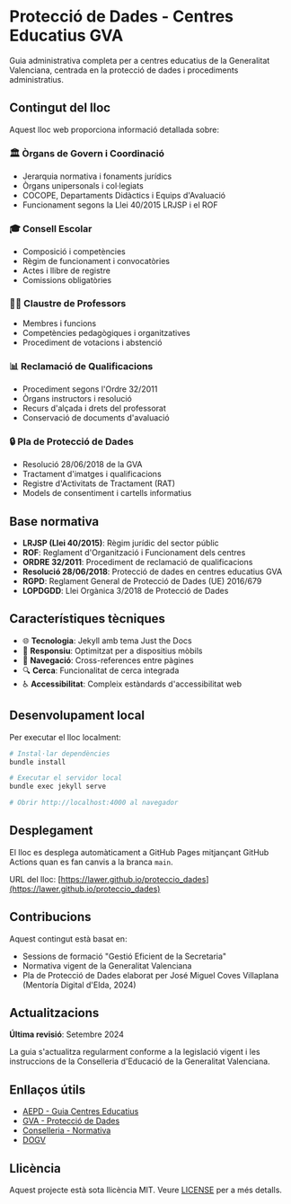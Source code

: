 # Protecció de Dades - Centres Educatius GVA

Guia administrativa completa per a centres educatius de la Generalitat Valenciana, centrada en la protecció de dades i procediments administratius.

## Contingut del lloc

Aquest lloc web proporciona informació detallada sobre:

### 🏛️ Òrgans de Govern i Coordinació
- Jerarquia normativa i fonaments jurídics
- Òrgans unipersonals i col·legiats
- COCOPE, Departaments Didàctics i Equips d'Avaluació
- Funcionament segons la Llei 40/2015 LRJSP i el ROF

### 🎓 Consell Escolar
- Composició i competències
- Règim de funcionament i convocatòries
- Actes i llibre de registre
- Comissions obligatòries

### 👨‍🏫 Claustre de Professors
- Membres i funcions
- Competències pedagògiques i organitzatives
- Procediment de votacions i abstenció

### 📊 Reclamació de Qualificacions
- Procediment segons l'Ordre 32/2011
- Òrgans instructors i resolució
- Recurs d'alçada i drets del professorat
- Conservació de documents d'avaluació

### 🔒 Pla de Protecció de Dades
- Resolució 28/06/2018 de la GVA
- Tractament d'imatges i qualificacions
- Registre d'Activitats de Tractament (RAT)
- Models de consentiment i cartells informatius

## Base normativa

- **LRJSP (Llei 40/2015)**: Règim jurídic del sector públic
- **ROF**: Reglament d'Organització i Funcionament dels centres
- **ORDRE 32/2011**: Procediment de reclamació de qualificacions
- **Resolució 28/06/2018**: Protecció de dades en centres educatius GVA
- **RGPD**: Reglament General de Protecció de Dades (UE) 2016/679
- **LOPDGDD**: Llei Orgànica 3/2018 de Protecció de Dades

## Característiques tècniques

- 🌐 **Tecnologia**: Jekyll amb tema Just the Docs
- 📱 **Responsiu**: Optimitzat per a dispositius mòbils
- 🔗 **Navegació**: Cross-references entre pàgines
- 🔍 **Cerca**: Funcionalitat de cerca integrada
- ♿ **Accessibilitat**: Compleix estàndards d'accessibilitat web

## Desenvolupament local

Per executar el lloc localment:

```bash
# Instal·lar dependències
bundle install

# Executar el servidor local
bundle exec jekyll serve

# Obrir http://localhost:4000 al navegador
```

## Desplegament

El lloc es desplega automàticament a GitHub Pages mitjançant GitHub Actions quan es fan canvis a la branca `main`.

URL del lloc: [https://lawer.github.io/proteccio_dades](https://lawer.github.io/proteccio_dades)

## Contribucions

Aquest contingut està basat en:
- Sessions de formació "Gestió Eficient de la Secretaria"
- Normativa vigent de la Generalitat Valenciana
- Pla de Protecció de Dades elaborat per José Miguel Coves Villaplana (Mentoría Digital d'Elda, 2024)

## Actualitzacions

**Última revisió**: Setembre 2024

La guia s'actualitza regularment conforme a la legislació vigent i les instruccions de la Conselleria d'Educació de la Generalitat Valenciana.

## Enllaços útils

- [AEPD - Guia Centres Educatius](https://www.aepd.es/guias/guia-centros-educativos.pdf)
- [GVA - Protecció de Dades](https://presidencia.gva.es/es/web/delegacion-de-proteccion-de-datos-gva/inici)
- [Conselleria - Normativa](https://ceice.gva.es/es/web/inspeccion-educativa/normativa-proteccio-de-dades-de-caracter-personal)
- [DOGV](https://dogv.gva.es/es/)

## Llicència

Aquest projecte està sota llicència MIT. Veure [LICENSE](LICENSE) per a més detalls.
